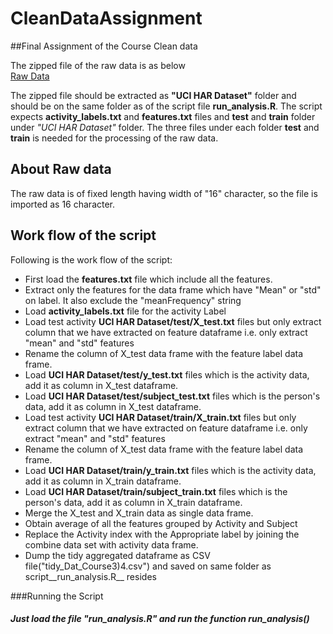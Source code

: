 # CleanDataAssignment
##Final Assignment of the Course Clean data


The zipped file of the raw data is as below   
[Raw Data](https://d396qusza40orc.cloudfront.net/getdata%2Fprojectfiles%2FUCI%20HAR%20Dataset.zip)

The zipped file should be extracted as **"UCI HAR Dataset"** folder and should be on the same folder as of the script file **run_analysis.R**. The script expects **activity_labels.txt** and **features.txt** files and **test** and **train** folder under *"UCI HAR Dataset"* folder. The three files under each folder **test** and **train** is needed for the processing of the raw data.

## About Raw data
The raw data is of fixed length having width of "16" character, so the file is imported as 16 character.

## Work flow of the script
Following is the work flow of the script:

* First load the __features.txt__ file which include all the features.
* Extract only the features for the data frame which have "Mean" or "std" on label. It also exclude the "meanFrequency" string
* Load __activity_labels.txt__ file for the activity Label 
* Load test activity __UCI HAR Dataset/test/X_test.txt__ files but only extract column that we have extracted on feature dataframe i.e. only extract "mean" and "std" features
* Rename the column of X_test data frame with the feature label data frame.
* Load __UCI HAR Dataset/test/y_test.txt__ files which is the activity data, add it as column in X_test dataframe. 
* Load __UCI HAR Dataset/test/subject_test.txt__ files which is the person's data, add it as column in X_test dataframe.
* Load test activity __UCI HAR Dataset/train/X_train.txt__ files but only extract column that we have extracted on feature dataframe i.e. only extract "mean" and "std" features
* Rename the column of X_test data frame with the feature label data frame.
* Load __UCI HAR Dataset/train/y_train.txt__ files which is the activity data, add it as column in X_train dataframe. 
* Load __UCI HAR Dataset/train/subject_train.txt__ files which is the person's data, add it as column in X_train dataframe.
* Merge the X_test and X_train data as single data frame.
* Obtain average of all the features grouped by Activity and Subject
* Replace the Activity index with the Appropriate label by joining the combine data set with activity data frame.
* Dump the tidy aggregated dataframe as CSV file("tidy_Dat_Course3)4.csv") and saved on same folder as script__run_analysis.R__ resides

###Running the Script
##### Just load the file "_run_analysis.R_" and run the function _run_analysis()_ 


